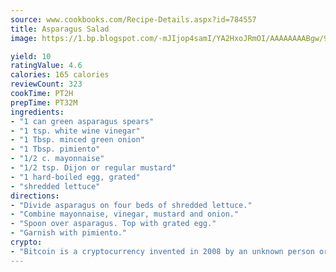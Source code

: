```yaml
---
source: www.cookbooks.com/Recipe-Details.aspx?id=784557
title: Asparagus Salad
image: https://1.bp.blogspot.com/-mJIjop4samI/YA2HxoJRmOI/AAAAAAAABgw/9Q6cN5purxQQ0M3111-VxRXtHYk4x987wCLcBGAsYHQ/s320/19.png

yield: 10
ratingValue: 4.6
calories: 165 calories
reviewCount: 323
cookTime: PT2H
prepTime: PT32M
ingredients:
- "1 can green asparagus spears"
- "1 tsp. white wine vinegar"
- "1 Tbsp. minced green onion"
- "1 Tbsp. pimiento"
- "1/2 c. mayonnaise"
- "1/2 tsp. Dijon or regular mustard"
- "1 hard-boiled egg, grated"
- "shredded lettuce"
directions:
- "Divide asparagus on four beds of shredded lettuce."
- "Combine mayonnaise, vinegar, mustard and onion."
- "Spoon over asparagus. Top with grated egg."
- "Garnish with pimiento."
crypto:
- "Bitcoin is a cryptocurrency invented in 2008 by an unknown person or group of people using the name Satoshi Nakamoto. The currency began use in 2009 when its implementation was released as open-source software. Bitcoin is a decentralized digital currency, without a central bank or single administrator that can be sent from user to user on the peer-to-peer bitcoin network without the need for intermediaries. Transactions are verified by network nodes through cryptography and recorded in a public distributed ledger called a blockchain. Bitcoins are created as a reward for a process known as mining. They can be exchanged for other currencies, products, and services. Research produced by the University of Cambridge estimated that in 2017, there were 2.9 to 5.8 million unique users using a cryptocurrency wallet, most of them using bitcoin."
---
```

